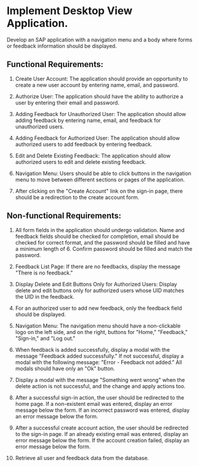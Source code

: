 # Implement Desktop View Application.

Develop an SAP application with a navigation menu and a body where forms or feedback
information should be displayed.

## Functional Requirements:

1. Create User Account:
   The application should provide an opportunity to create a new user account by
   entering name, email, and password.

2. Authorize User:
   The application should have the ability to authorize a user by entering their
   email and password.

3. Adding Feedback for Unauthorized User:
   The application should allow adding feedback by entering name, email, and
   feedback for unauthorized users.

4. Adding Feedback for Authorized User:
   The application should allow authorized users to add feedback by entering feedback.

5. Edit and Delete Existing Feedback:
   The application should allow authorized users to edit and delete existing feedback.

6. Navigation Menu:
   Users should be able to click buttons in the navigation menu to move between different
   sections or pages of the application.

7. After clicking on the "Create Account" link on the sign-in page, there should be a
   redirection to the create account form.

## Non-functional Requirements:

1. All form fields in the application should undergo validation. Name and feedback fields
   should be checked for completion, email should be checked for correct format, and the password
   should be filled and have a minimum length of 6. Confirm password should be filled and match the password.

2. Feedback List Page:
   If there are no feedbacks, display the message "There is no feedback."

3. Display Delete and Edit Buttons Only for Authorized Users:
   Display delete and edit buttons only for authorized users whose UID matches the UID in the feedback.

4. For an authorized user to add new feedback, only the feedback field should be displayed.

5. Navigation Menu:
   The navigation menu should have a non-clickable logo on the left side, and on the right,
   buttons for "Home," "Feedback," "Sign-in," and "Log out."

6. When feedback is added successfully, display a modal with the message "Feedback added
   successfully." If not successful, display a modal with the following message: "Error - Feedback not added."
   All modals should have only an "Ok" button.

7. Display a modal with the message "Something went wrong" when the delete action is not successful,
   and the change and apply actions too.

8. After a successful sign-in action, the user should be redirected to the home page. If a non-existent
   email was entered, display an error message below the form. If an incorrect password was entered, display
   an error message below the form.

9. After a successful create account action, the user should be redirected to the sign-in page. If an
   already existing email was entered, display an error message below the form. If the account creation failed,
   display an error message below the form.

10. Retrieve all user and feedback data from the database.